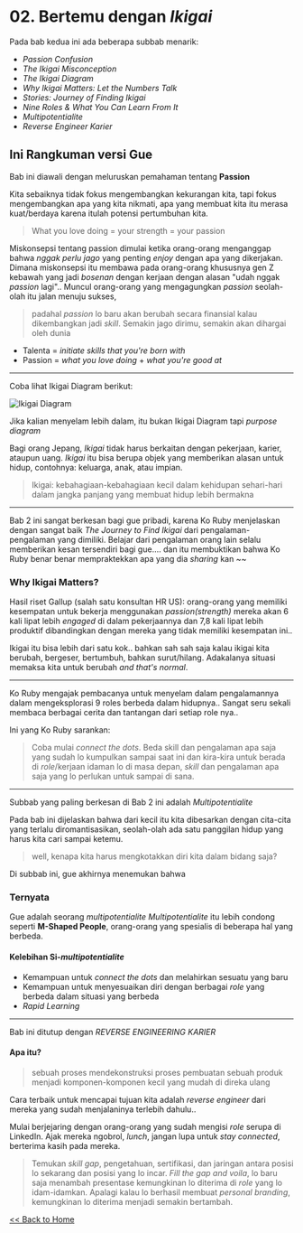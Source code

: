 # 02. Bertemu dengan *Ikigai*

Pada bab kedua ini ada beberapa subbab menarik:
* *Passion Confusion*
* *The Ikigai Misconception*
* *The Ikigai Diagram*
* *Why Ikigai Matters: Let the Numbers Talk*
* *Stories: Journey of Finding Ikigai*
* *Nine Roles & What You Can Learn From It*
* *Multipotentialite*
* *Reverse Engineer Karier*

## Ini Rangkuman versi Gue

Bab ini diawali dengan meluruskan pemahaman tentang **Passion**

Kita sebaiknya tidak fokus mengembangkan kekurangan kita, tapi fokus mengembangkan apa yang kita nikmati, apa yang membuat kita itu merasa kuat/berdaya karena itulah potensi pertumbuhan kita. 

> What you love doing = your strength = your passion

Miskonsepsi tentang passion dimulai ketika orang-orang menganggap bahwa *nggak perlu jago* yang penting *enjoy* dengan apa yang dikerjakan. Dimana miskonsepsi itu membawa pada orang-orang khususnya gen Z kebawah yang jadi *bosenan* dengan kerjaan dengan alasan "udah nggak *passion* lagi".. Muncul orang-orang yang mengagungkan *passion* seolah-olah itu jalan menuju sukses, 

> padahal *passion* lo baru akan berubah secara finansial kalau dikembangkan jadi *skill*. Semakin jago dirimu, semakin akan dihargai oleh dunia

* Talenta = *initiate skills that you're born with*
* Passion = *what you love doing* + *what you're good at*

----
Coba lihat Ikigai Diagram berikut:

![Ikigai Diagram](https://miro.medium.com/v2/resize:fit:720/format:webp/1*FgTdBxwy_GEe0-F6WUUchw.jpeg)

Jika kalian menyelam lebih dalam, itu bukan Ikigai Diagram tapi *purpose diagram*

Bagi orang Jepang, *Ikigai* tidak harus berkaitan dengan pekerjaan, karier, ataupun uang. *Ikigai* itu bisa berupa objek yang memberikan alasan untuk hidup, contohnya: keluarga, anak, atau impian.

> Ikigai: kebahagiaan-kebahagiaan kecil dalam kehidupan sehari-hari dalam jangka panjang yang membuat hidup lebih bermakna

---

Bab 2 ini sangat berkesan bagi gue pribadi, karena Ko Ruby menjelaskan dengan sangat baik *The Journey to Find Ikigai* dari pengalaman-pengalaman yang dimiliki. Belajar dari pengalaman orang lain selalu memberikan kesan tersendiri bagi gue.... dan itu membuktikan bahwa Ko Ruby benar benar mempraktekkan apa yang dia *sharing* kan  ~~

<h3>Why Ikigai Matters?</h3>

Hasil riset Gallup (salah satu konsultan HR US): orang-orang yang memiliki kesempatan untuk bekerja menggunakan *passion(strength)* mereka akan 6 kali lipat lebih *engaged* di dalam pekerjaannya dan 7,8 kali lipat lebih produktif dibandingkan dengan mereka yang tidak memiliki kesempatan ini..

Ikigai itu bisa lebih dari satu kok.. bahkan sah sah saja kalau ikigai kita berubah, bergeser, bertumbuh, bahkan surut/hilang. Adakalanya situasi memaksa kita untuk berubah *and that's normal*.

---

Ko Ruby mengajak pembacanya untuk menyelam dalam pengalamannya dalam mengeksplorasi 9 roles berbeda dalam hidupnya.. Sangat seru sekali membaca berbagai cerita dan tantangan dari setiap role nya.. 

Ini yang Ko Ruby sarankan:
> Coba mulai *connect the dots*. Beda skill dan pengalaman apa saja yang sudah lo kumpulkan sampai saat ini dan kira-kira untuk berada di *role*/kerjaan idaman lo di masa depan, *skill* dan pengalaman apa saja yang lo perlukan untuk sampai di sana.

---

Subbab yang paling berkesan di Bab 2 ini adalah *Multipotentialite*

Pada bab ini dijelaskan bahwa dari kecil itu kita dibesarkan dengan cita-cita yang terlalu diromantisasikan, seolah-olah ada satu panggilan hidup yang harus kita cari sampai ketemu. 

> well, kenapa kita harus mengkotakkan diri kita dalam bidang saja?

Di subbab ini, gue akhirnya menemukan bahwa <h3>Ternyata</h3>

Gue adalah seorang *multipotentialite*
*Multipotentialite* itu lebih condong seperti **M-Shaped People**, orang-orang yang spesialis di beberapa hal yang berbeda.

<h4>Kelebihan Si-<i>multipotentialite</i></h4>

* Kemampuan untuk *connect the dots* dan melahirkan sesuatu yang baru
* Kemampuan untuk menyesuaikan diri dengan berbagai *role* yang berbeda dalam situasi yang berbeda
* *Rapid Learning*


---

Bab ini ditutup dengan *REVERSE ENGINEERING KARIER*

<h4>Apa itu?</h4>

> sebuah proses mendekonstruksi proses pembuatan sebuah produk menjadi komponen-komponen kecil yang mudah di direka ulang

Cara terbaik untuk mencapai tujuan kita adalah *reverse engineer* dari mereka yang sudah menjalaninya terlebih dahulu..

Mulai berjejaring dengan orang-orang yang sudah mengisi *role* serupa di LinkedIn. Ajak mereka ngobrol, *lunch*, jangan lupa untuk *stay connected*, berterima kasih pada mereka.

> Temukan *skill gap*, pengetahuan, sertifikasi, dan jaringan antara posisi lo sekarang dan posisi yang lo incar. *Fill the gap and voila*, lo baru saja menambah presentase kemungkinan lo diterima di *role* yang lo idam-idamkan. Apalagi kalau lo berhasil membuat *personal branding*, kemungkinan lo diterima menjadi semakin bertambah.

[<< Back to Home](https://github.com/pockypoem/BookRecaps/blob/main/YouDoYou/README.MD)